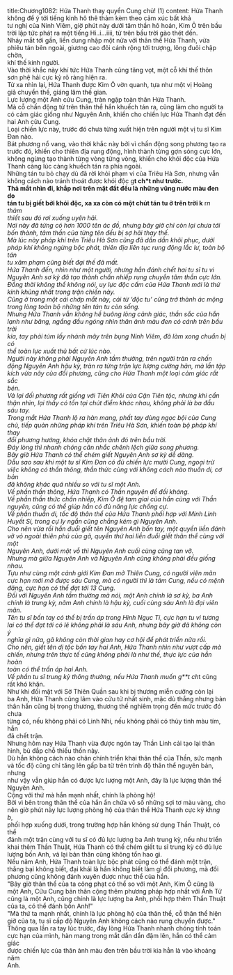 title:Chương1082: Hứa Thanh thay quyền Cung chủ! (1)
content:
Hứa Thanh không để ý tới tiếng kinh hô thê thảm kèm theo cảm xúc bất khả<br>tư nghị của Ninh Viêm, giờ phút này dưới tâm thần hô hoán, Kim Ô trên bầu<br>trời lập tức phát ra một tiếng Hi..i...iiii, từ trên bầu trời gào thét đến.<br>Nháy mắt tới gần, liền dung nhập một nửa với thân thể Hứa Thanh, vừa<br>phiêu tán bên ngoài, giương cao đôi cánh rộng tới trượng, lông đuôi chập chờn,<br>khí thế kinh người.<br>Vào thời khắc này khí tức Hứa Thanh cũng tăng vọt, một cỗ khí thế thôn<br>sơn phệ hải cực kỳ rõ ràng hiện ra.<br>Từ xa nhìn lại, Hứa Thanh được Kim Ô vờn quanh, tựa như một vị Hoàng<br>giả chuyển thế, giáng lâm thế gian.<br>Lực lượng một Anh cửu Cung, tràn ngập toàn thân Hứa Thanh.<br>Mà cỗ chấn động từ trên thân thể hắn khuếch tán ra, cũng làm cho người ta<br>có cảm giác giống như Nguyên Anh, khiến cho chiến lực Hứa Thanh đạt đến<br>hai Anh cửu Cung.<br>Loại chiến lực này, trước đó chưa từng xuất hiện trên người một vị tu sĩ Kim<br>Đan nào.<br>Bát phương nổ vang, vào thời khắc này bởi vì chấn động song phương tạo ra<br>trước đó, khiến cho thiên địa rung động, hình thành từng gợn sóng cực lớn,<br>không ngừng tạo thành từng vòng từng vòng, khiến cho khói độc của Hứa<br>Thanh càng lúc càng khuếch tán ra phía ngoài.<br>Những tán tu bỏ chạy dù đã rời khỏi phạm vi của Triêu Hà Sơn, nhưng vẫn<br>không cách nào tránh thoát được khói độc g**t ch*t như trước.<br>Thả mắt nhìn đi, khắp nơi trên mặt đất đều là những vũng nước màu đen do<br>tán tu bị giết bởi khói độc, xa xa còn có một chút tán tu ở trên trời k** r*n thảm<br>thiết sau đó rơi xuống uyên hải.<br>Nơi này đã từng có hơn 1000 tên ác đồ, nhưng bây giờ chỉ còn lại chưa tới<br>bốn thành, tâm thần của từng tên đều bị sợ hãi thay thế.<br>Mà lúc này pháp khí trên Triêu Hà Sơn cũng đã dần dần khôi phục, dưới<br>pháp khí không ngừng bộc phát, thiên địa liên tục rung động lắc lư, toàn bộ tán<br>tu xâm phạm cũng biết đại thế đã mất.<br>Hứa Thanh đến, nhìn như một người, nhưng hắn đánh chết hai tu sĩ tu vi<br>Nguyên Anh sơ kỳ đã tạo thành chấn nhiếp rung chuyển tâm thần cực lớn.<br>Đồng thời không thể không nói, uy lực độc cấm của Hứa Thanh mới là thứ<br>kinh khủng nhất trong trận chiến này.<br>Cũng ở trong một cái chớp mắt này, cái từ ‘độc tu’ cũng trở thành ác mộng<br>trong lòng toàn bộ những tên tán tu còn sống.<br>Nhưng Hứa Thanh vẫn không hề buông lỏng cảnh giác, thần sắc của hắn<br>lạnh như băng, ngẩng đầu ngóng nhìn thân ảnh màu đen có cánh trên bầu trời<br>kia, tay phải túm lấy nhánh mây trên bụng Ninh Viêm, đã làm xong chuẩn bị có<br>thể toàn lực xuất thủ bất cứ lúc nào.<br>Người này không phải Nguyên Anh tầm thường, trên người tràn ra chấn<br>động Nguyên Anh hậu kỳ, tràn ra từng trận lực lượng cường hãn, mà lần tập<br>kích vừa nãy của đối phương, cũng cho Hứa Thanh một loại cảm giác rất sắc<br>bén.<br>Vả lại đối phương rất giống với Tiên Khôi của Cận Tiên tộc, nhưng khi cẩn<br>thận nhìn, lại thấy có tồn tại chút điểm khác nhau, không phải là ba đầu sáu tay.<br>Trong mắt Hứa Thanh lộ ra hàn mang, phất tay dùng ngọc bội của Cung<br>chủ, tiếp quản những pháp khí trên Triêu Hà Sơn, khiến toàn bộ pháp khí thay<br>đổi phương hướng, khóa chặt thân ảnh đó trên bầu trời.<br>Đáy lòng thì nhanh chóng cân nhắc chênh lệch giữa song phương.<br>Bây giờ Hứa Thanh có thể chém giết Nguyên Anh sơ kỳ dễ dàng.<br>Dẫu sao sau khi một tu sĩ Kim Đan có đủ chiến lực mười Cung, ngoại trừ<br>việc không có thần thông, thần thức cùng với không cách nào thuấn di, cơ bản<br>đã không khác quá nhiều so với tu sĩ một Anh.<br>Về phần thần thông, Hứa Thanh có Thần nguyên để đối kháng.<br>Về phần thần thức chấn nhiếp, Kim Ô đệ tam giai của hắn cùng với Thần<br>nguyên, cũng có thể giúp hắn có đủ năng lực chống cự.<br>Về phần thuấn di, tốc độ thân thể của Hứa Thanh phối hợp với Minh Linh<br>Huyết Sí, trong cự ly ngắn cũng chẳng kém gì Nguyên Anh.<br>Cho nên vừa rồi hắn đuổi giết tên Nguyên Anh bốn tay, một quyền liền đánh<br>vỡ vỏ ngoài thiên phú của gã, quyền thứ hai liền đuổi giết thân thể cùng với một<br>Nguyên Anh, dưới một vỗ thì Nguyên Anh cuối cùng cũng tan vỡ.<br>Nhưng mà giữa Nguyên Anh và Nguyên Anh cũng không phải đều giống<br>nhau.<br>Tựu như cùng một cảnh giới Kim Đan mở Thiên Cung, có người viên mãn<br>cực hạn mới mở được sáu Cung, mà có người thì là tám Cung, nếu có mệnh<br>đăng, cực hạn có thể đạt tới 13 Cung.<br>Đối với Nguyên Anh tầm thường mà nói, một Anh chính là sơ kỳ, ba Anh<br>chính là trung kỳ, năm Anh chính là hậu kỳ, cuối cùng sáu Anh là đại viên mãn.<br>Tên tu sĩ bốn tay có thể bị trấn áp trong Hình Ngục Ti, cực hạn tu vi tương<br>lai có thể đạt tới có lẽ không phải là sáu Anh, nhưng bây giờ đã không còn ý<br>nghĩa gì nữa, gã không còn thời gian hay cơ hội để phát triển nữa rồi.<br>Cho nên, giết tên dị tộc bốn tay hai Anh, Hứa Thanh nhìn như vượt cấp mà<br>chiến, nhưng trên thực tế cũng không phải là như thế, thực lực của hắn hoàn<br>toàn có thể trấn áp hai Anh.<br>Về phần tu sĩ trung kỳ thông thường, nếu Hứa Thanh muốn g**t ch*t cũng<br>rất khó khăn.<br>Như khi đối mặt với Sở Thiên Quần sau khi bị thương miễn cưỡng còn lại<br>ba Anh, Hứa Thanh cũng lâm vào cửu tử nhất sinh, mặc dù thắng nhưng bản<br>thân hắn cũng bị trọng thương, thương thế nghiêm trọng đến mức trước đó chưa<br>từng có, nếu không phải có Linh Nhi, nếu không phải có thủy tinh màu tím, hắn<br>đã chết trận.<br>Nhưng hôm nay Hứa Thanh vừa được ngón tay Thần Linh cải tạo lại thân<br>hình, bù đắp chỗ thiếu thốn này.<br>Dù hắn không cách nào chân chính triển khai thân thể của Thần, sức mạnh<br>và tốc độ cũng chỉ tăng lên gấp ba từ trên trình độ thân thể nguyên bản, nhưng<br>như vậy vẫn giúp hắn có được lực lượng một Anh, đây là lực lượng thân thể<br>Nguyên Anh.<br>Cộng với thứ mà hắn mạnh nhất, chính là phòng hộ!<br>Bởi vì bên trong thân thể của hắn ẩn chứa vô số những sợi tơ màu vàng, cho<br>nên giờ phút này lực lượng phòng hộ của thân thể Hứa Thanh cực kỳ kh*ng b*,<br>phối hợp xuống dưới, trong trường hợp hắn không sử dụng Thần Thuật, có thể<br>đánh một trận cùng với tu sĩ có đủ lực lượng ba Anh trung kỳ, nếu như triển<br>khai thêm Thần Thuật, Hứa Thanh có thể chém giết tu sĩ trung kỳ có đủ lực<br>lượng bốn Anh, vả lại bản thân cũng không tổn hao gì.<br>Nếu năm Anh, Hứa Thanh toàn lực bộc phát cũng có thể đánh một trận,<br>thắng bại không biết, đại khái là hắn không biết làm gì đối phương, mà đối<br>phương cũng không đánh xuyên được nhục thể của hắn.<br>"Bây giờ thân thể của ta công phạt có thể so với một Anh, Kim Ô cũng là<br>một Anh, Cửu Cung bản thân cộng thêm phương pháp hợp nhất với Ảnh Tử<br>cũng là một Anh, cũng chính là lực lượng ba Anh, phối hợp thêm Thần Thuật<br>của ta, có thể đánh bốn Anh!"<br>"Mà thứ ta mạnh nhất, chính là lực phòng hộ của thân thể, cỗ thân thể hiện<br>giờ của ta, tu sĩ cấp độ Nguyên Anh không cách nào rung chuyển được."<br>Thông qua lần ra tay lúc trước, đáy lòng Hứa Thanh nhanh chóng tính toán<br>cực hạn của mình, hàn mang trong mắt dần dần đậm lên, hắn có thể cảm giác<br>được chiến lực của thân ảnh màu đen trên bầu trời kia hẳn là vào khoảng năm<br>Anh.